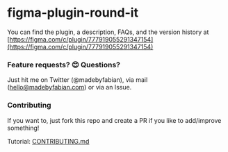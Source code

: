 # figma-plugin-round-it
You can find the plugin, a description, FAQs, and the version history at [https://figma.com/c/plugin/777919055291347154](https://figma.com/c/plugin/777919055291347154)

### Feature requests? 😊 Questions?
Just hit me on Twitter (@madebyfabian), via mail (hello@madebyfabian.com) or via an Issue.

### Contributing
If you want to, just fork this repo and create a PR if you like to add/improve something!

Tutorial:
[CONTRIBUTING.md](CONTRIBUTING.md)